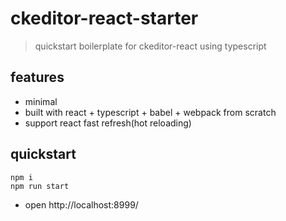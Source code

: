 # ckeditor-react-starter

> quickstart boilerplate for ckeditor-react using typescript

## features

- minimal
- built with react + typescript + babel + webpack from scratch
- support react fast refresh(hot reloading)

## quickstart

```shell
npm i
npm run start
```

- open http://localhost:8999/
